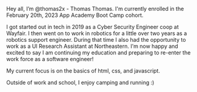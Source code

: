 Hey all, I’m @thomas2x - Thomas Thomas. 
I'm currently enrolled in the February 20th, 2023 App Academy Boot Camp cohort. 

I got started out in tech in 2019 as a Cyber Security Engineer coop at Wayfair. I then went on to work in robotics for a little over two years as a robotics support engineer. During that time I also had the opportunity to work as a UI Research Assistant at Northeastern. I'm now happy and excited to say I am continuing my education and preparing to re-enter the work force as a software engineer! 

My current focus is on the basics of html, css, and javascript. 

Outside of work and school, I enjoy camping and running :) 


<!---
thomas2x/thomas2x is a ✨ special ✨ repository because its `README.md` (this file) appears on your GitHub profile.
You can click the Preview link to take a look at your changes.
--->
